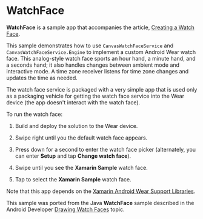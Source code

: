 WatchFace 
=========

**WatchFace** is a sample app that accompanies the article,
[Creating a Watch Face](https://developer.xamarin.com/guides/android/wear/creating-a-watchface/).

This sample demonstrates how to use `CanvasWatchFaceService` and 
`CanvasWatchFaceService.Engine` to implement a custom Android Wear 
watch face. This analog-style watch face sports an hour hand, a minute 
hand, and a seconds hand; it also handles changes between ambient mode 
and interactive mode. A time zone receiver listens for time zone 
changes and updates the time as needed. 

The watch face service is packaged with a very simple app that is used 
only as a packaging vehicle for getting the watch face service into the 
Wear device (the app doesn't interact with the watch face). 

To run the watch face: 

1.  Build and deploy the solution to the Wear device.

2.  Swipe right until you the default watch face appears.

3.  Press down for a second to enter the watch face picker
    (alternately, you can enter **Setup** and tap **Change watch face**).

4.  Swipe until you see the **Xamarin Sample** watch face.

5.  Tap to select the **Xamarin Sample** watch face.

Note that this app depends on the
[Xamarin Android Wear Support Libraries](https://www.nuget.org/packages/Xamarin.Android.Wear).

This sample was ported from the Java **WatchFace** sample described in the Android Developer 
[Drawing Watch Faces](https://developer.android.com/training/wearables/watch-faces/drawing.html)
topic.
